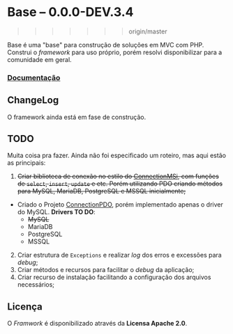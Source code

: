 # Base &ndash; 0.0.0-DEV.3.4
>>>>>>> origin/master

Base é uma "base" para construção de soluções em MVC com PHP. 
Construi o _framework_ para uso próprio, porém resolvi disponibilizar para a comunidade em geral.

### [Documentação](https://github.com/KaduAmaral/Base/wiki)

## ChangeLog

O framework ainda está em fase de construção.

## TODO

Muita coisa pra fazer. Ainda não foi especificado um roteiro, mas aqui estão as principais:

1. <s>Criar biblioteca de conexão no estilo do [ConnectionMSi](https://github.com/KaduAmaral/ConnectionMSi), com funções de `select`, `insert`, `update` e etc. Porém utilizando PDO criando métodos para MySQL, MariaDB, PostgreSQL e MSSQL inicialmente;</s>
  - Criado o Projeto [ConnectionPDO](https://github.com/KaduAmaral/ConnectionPDO), porém implementado apenas o driver do MySQL. **Drivers TO DO**:
    * <s>MySQL</s>
    * MariaDB
    * PostgreSQL
    * MSSQL
2. Criar estrutura de `Exceptions` e realizar _log_ dos erros e excessões para _debug_;
3. Criar métodos e recursos para facilitar o _debug_ da aplicação;
4. Criar recurso de instalação facilitando a configuração dos arquivos necessários;


## Licença

O _Framwork_ é disponibilizado através da **Licensa Apache 2.0**.